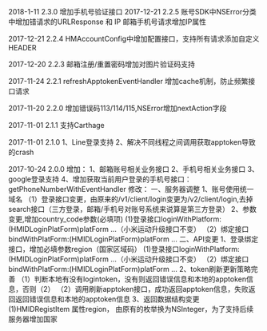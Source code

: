 2018-1-11  2.3.0
  增加手机号验证接口
2017-12-21  2.2.5
  账号SDK中NSError分类中增加错请求的URLResponse 和 IP
  邮箱手机号请求增加IP属性
  
2017-12-21  2.2.4
  HMAccountConfig中增加配置接口，支持所有请求添加自定义HEADER
  
2017-12-20  2.2.3
  邮箱注册/重置密码增加对图片验证码支持
  
2017-11-24  2.2.1
  refreshApptokenEventHandler 增加cache机制，防止频繁接口请求
   
2017-11-20  2.2.0
   增加错误码113/114/115,NSError增加nextAction字段

2017-11-01  2.1.1
	支持Carthage

2017-11-01  2.1.0
  1、Line登录支持
  2、解决不同线程之间调用获取apptoken导致的crash

2017-10-24  2.0.0
增加：
  1、邮箱账号相关业务接口
  2、手机号相关业务接口
  3、google登录支持
  4、增加获取当前用户登录的手机号接口：getPhoneNumberWithEventHandler
修改：
  一、服务器调整
 	 1、账号使用统一域名
    	（1）登录接口变更，由原来的/v1/client/login变更为/v2/client/login,去掉search接口（三方登录，邮箱/手机号对账号系统来说算是第三方登录）
  	 2、参数变更,增加country_code参数(必填项)
     	 (1)登录接口loginWithPlatform:(HMIDLoginPlatForm)platForm ...（小米运动升级接口不变）
		（2）绑定接口bindWithPlatForm:(HMIDLoginPlatForm)platForm ...
  二、API变更
     1、登录绑定接口，增加必填参数region（国家区域码）
     	 (1)登录接口loginWithPlatform:(HMIDLoginPlatForm)platForm ...（小米运动升级接口不变）
		（2）绑定接口bindWithPlatForm:(HMIDLoginPlatForm)platForm ...
     2、token刷新更新策略完善
       （1）判断本地有没有logintoken，没有则返回错误信息和本地的apptoken信息，否则（2）
	   （2）调用刷新apptoken接口，成功返回apptoken信息，失败返回返回错误信息和本地的apptoken信息
	 3、返回数据结构变更
        (1)HMIDRegistItem 属性region， 由原有的枚举换为NSInteger，为了支持后续服务器增加国家
